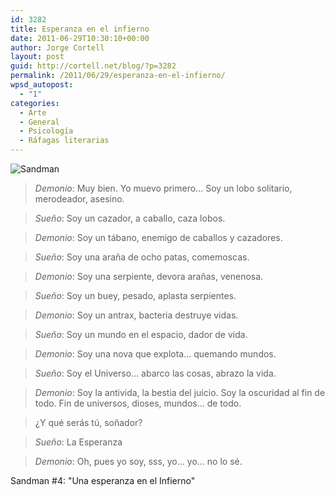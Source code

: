 ```yaml
---
id: 3282
title: Esperanza en el infierno
date: 2011-06-29T10:30:10+00:00
author: Jorge Cortell
layout: post
guid: http://cortell.net/blog/?p=3282
permalink: /2011/06/29/esperanza-en-el-infierno/
wpsd_autopost:
  - "1"
categories:
  - Arte
  - General
  - Psicología
  - Ráfagas literarias
---
```

<img class="aligncenter" src="http://tomelloso.cuadernosciudadanos.net/lawfuldrug/media/Image/lawfuldrug/sandman.jpg" alt="Sandman" />

> _Demonio_: Muy bien. Yo muevo primero... Soy un lobo solitario, merodeador, asesino.
  
> _Sueño_: Soy un cazador, a caballo, caza lobos.
  
> _Demonio_: Soy un tábano, enemigo de caballos y cazadores.
  
> _Sueño_: Soy una araña de ocho patas, comemoscas.
  
> _Demonio_: Soy una serpiente, devora arañas, venenosa.
  
> _Sueño_: Soy un buey, pesado, aplasta serpientes.
  
> _Demonio_: Soy un antrax, bacteria destruye vidas.
  
> _Sueño_: Soy un mundo en el espacio, dador de vida.
  
> _Demonio_: Soy una nova que explota... quemando mundos.
  
> _Sueño_: Soy el Universo... abarco las cosas, abrazo la vida.
  
> _Demonio_: Soy la antivida, la bestia del juicio. Soy la oscuridad al fin de todo. Fin de universos, dioses, mundos... de todo.
  
> ¿Y qué serás tú, soñador?
  
> _Sueño_: La Esperanza
  
> _Demonio_: Oh, pues yo soy, sss, yo... yo... no lo sé.

Sandman #4: "Una esperanza en el Infierno"